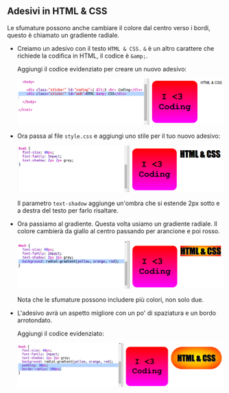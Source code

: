 ## Adesivi in HTML & CSS

Le sfumature possono anche cambiare il colore dal centro verso i bordi, questo è chiamato un gradiente radiale.

+ Creiamo un adesivo con il testo `HTML & CSS.` `&` è un altro carattere che richiede la codifica in HTML, il codice è `&amp;`.
    
    Aggiungi il codice evidenziato per creare un nuovo adesivo:
    
    ![screenshot](images/stickers-web-html.png)

+ Ora passa al file `style.css` e aggiungi uno stile per il tuo nuovo adesivo:
    
    ![screenshot](images/stickers-web-font.png)
    
    Il parametro `text-shadow` aggiunge un'ombra che si estende 2px sotto e a destra del testo per farlo risaltare.

+ Ora passiamo al gradiente. Questa volta usiamo un gradiente radiale. Il colore cambierà da giallo al centro passando per arancione e poi rosso.
    
    ![screenshot](images/stickers-web-gradient.png)
    
    Nota che le sfumature possono includere più colori, non solo due.

+ L'adesivo avrà un aspetto migliore con un po' di spaziatura e un bordo arrotondato.
    
    Aggiungi il codice evidenziato:
    
    ![screenshot](images/stickers-web-padding.png)